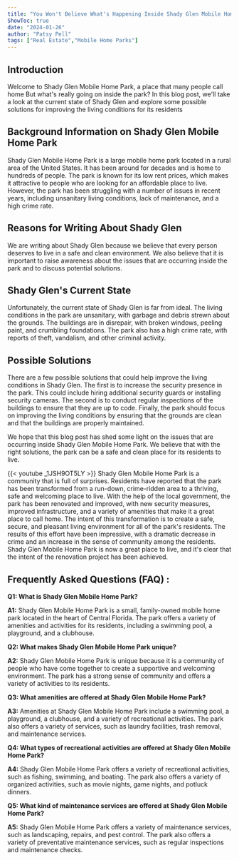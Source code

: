 ```yaml
---
title: "You Won't Believe What's Happening Inside Shady Glen Mobile Home Park!"
ShowToc: true 
date: "2024-01-26"
author: "Patsy Pell" 
tags: ["Real Estate","Mobile Home Parks"]
---
```

## Introduction

Welcome to Shady Glen Mobile Home Park, a place that many people call home But what's really going on inside the park? In this blog post, we'll take a look at the current state of Shady Glen and explore some possible solutions for improving the living conditions for its residents 

## Background Information on Shady Glen Mobile Home Park

Shady Glen Mobile Home Park is a large mobile home park located in a rural area of the United States. It has been around for decades and is home to hundreds of people. The park is known for its low rent prices, which makes it attractive to people who are looking for an affordable place to live. However, the park has been struggling with a number of issues in recent years, including unsanitary living conditions, lack of maintenance, and a high crime rate. 

## Reasons for Writing About Shady Glen

We are writing about Shady Glen because we believe that every person deserves to live in a safe and clean environment. We also believe that it is important to raise awareness about the issues that are occurring inside the park and to discuss potential solutions. 

## Shady Glen's Current State

Unfortunately, the current state of Shady Glen is far from ideal. The living conditions in the park are unsanitary, with garbage and debris strewn about the grounds. The buildings are in disrepair, with broken windows, peeling paint, and crumbling foundations. The park also has a high crime rate, with reports of theft, vandalism, and other criminal activity. 

## Possible Solutions

There are a few possible solutions that could help improve the living conditions in Shady Glen. The first is to increase the security presence in the park. This could include hiring additional security guards or installing security cameras. The second is to conduct regular inspections of the buildings to ensure that they are up to code. Finally, the park should focus on improving the living conditions by ensuring that the grounds are clean and that the buildings are properly maintained. 

We hope that this blog post has shed some light on the issues that are occurring inside Shady Glen Mobile Home Park. We believe that with the right solutions, the park can be a safe and clean place for its residents to live.

{{< youtube _1JSH9OT5LY >}} 
Shady Glen Mobile Home Park is a community that is full of surprises. Residents have reported that the park has been transformed from a run-down, crime-ridden area to a thriving, safe and welcoming place to live. With the help of the local government, the park has been renovated and improved, with new security measures, improved infrastructure, and a variety of amenities that make it a great place to call home. The intent of this transformation is to create a safe, secure, and pleasant living environment for all of the park's residents. The results of this effort have been impressive, with a dramatic decrease in crime and an increase in the sense of community among the residents. Shady Glen Mobile Home Park is now a great place to live, and it's clear that the intent of the renovation project has been achieved.

## Frequently Asked Questions (FAQ) :
**Q1: What is Shady Glen Mobile Home Park?**

**A1:** Shady Glen Mobile Home Park is a small, family-owned mobile home park located in the heart of Central Florida. The park offers a variety of amenities and activities for its residents, including a swimming pool, a playground, and a clubhouse.

**Q2: What makes Shady Glen Mobile Home Park unique?**

**A2:** Shady Glen Mobile Home Park is unique because it is a community of people who have come together to create a supportive and welcoming environment. The park has a strong sense of community and offers a variety of activities to its residents.

**Q3: What amenities are offered at Shady Glen Mobile Home Park?**

**A3:** Amenities at Shady Glen Mobile Home Park include a swimming pool, a playground, a clubhouse, and a variety of recreational activities. The park also offers a variety of services, such as laundry facilities, trash removal, and maintenance services.

**Q4: What types of recreational activities are offered at Shady Glen Mobile Home Park?**

**A4:** Shady Glen Mobile Home Park offers a variety of recreational activities, such as fishing, swimming, and boating. The park also offers a variety of organized activities, such as movie nights, game nights, and potluck dinners.

**Q5: What kind of maintenance services are offered at Shady Glen Mobile Home Park?**

**A5:** Shady Glen Mobile Home Park offers a variety of maintenance services, such as landscaping, repairs, and pest control. The park also offers a variety of preventative maintenance services, such as regular inspections and maintenance checks.



